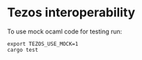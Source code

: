Tezos interoperability
==============

To use mock ocaml code for testing run:
```
export TEZOS_USE_MOCK=1
cargo test
```